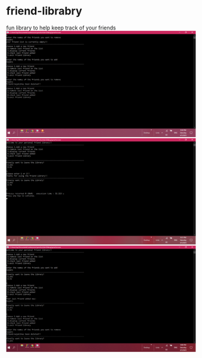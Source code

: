 # friend-librabry
fun library to help keep track of your friends
![output](https://raw.githubusercontent.com/Nelja-creator/friend-librabry/refs/heads/main/Screenshot%20(460).png?raw=true)
![output](https://raw.githubusercontent.com/Nelja-creator/friend-librabry/refs/heads/main/Screenshot%20(459).png?raw=true)
![output](https://raw.githubusercontent.com/Nelja-creator/friend-librabry/refs/heads/main/Screenshot%20(458).png?raw=true)
